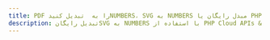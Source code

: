 ---title: PDF را به  تبدیل کنیدNUMBERS، SVG به NUMBERS مبدل رایگان یا PHP SDKdescription: تبدیل رایگانSVG به NUMBERS با استفاده از PHP Cloud APIs & SDK همچنین اسناد PDF را در Cloud ایجاد، ویرایش و رندر کنید.---